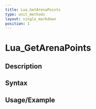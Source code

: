 ```yaml
---
title: Lua_GetArenaPoints
type: unit_methods
layout: single_markdown
position: 1
---
```


# Lua_GetArenaPoints

## Description

## Syntax

## Usage/Example



